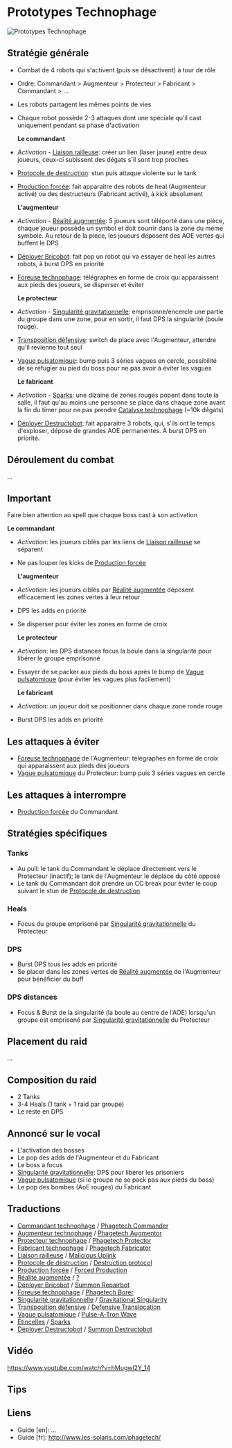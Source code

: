 Prototypes Technophage
======================
![Prototypes Technophage](http://i.imgur.com/uJsn6qA.jpg)

Stratégie générale
------------------
- Combat de 4 robots qui s'activent (puis se désactivent) à tour de rôle
- Ordre: Commandant > Augmenteur > Protecteur > Fabricant > Commandant > ...
- Les robots partagent les mêmes points de vies
- Chaque robot possède 2-3 attaques dont une spéciale qu'il cast uniquement pendant sa phase d'activation

  __Le commandant__
- _Activation_ - [Liaison railleuse](http://wildstar.datminer.com/fr/spell/#): créer un lien (laser jaune) entre deux joueurs, ceux-ci subissent des dégats s'il sont trop proches
- [Protocole de destruction](http://wildstar.datminer.com/fr/spell/#): stun puis attaque violente sur le tank
- [Production forcée](http://wildstar.datminer.com/fr/spell/#): fait apparaitre des robots de heal (Augmenteur activé) ou des destructeurs (Fabricant activé), à kick absolument

  __L'augmenteur__
- _Activation_ - [Réalité augmentée](http://wildstar.datminer.com/fr/spell/#): 5 joueurs sont téléporté dans une pièce, chaque joueur possède un symbol et doit courrir dans la zone du meme symbole. Au retour de la piece, les joueurs déposent des AOE vertes qui buffent le DPS
- [Déployer Bricobot](http://wildstar.datminer.com/fr/spell/#): fait pop un robot qui va essayer de heal les autres robots, à burst DPS en priorité
- [Foreuse technophage](http://wildstar.datminer.com/fr/spell/#): télégraphes en forme de croix qui apparaissent aux pieds des joueurs, se disperser et éviter


  __Le protecteur__
- _Activation_ - [Singularité gravitationnelle](http://wildstar.datminer.com/fr/spell/#): emprisonne/encercle une partie du groupe dans une zone, pour en sortir, il faut DPS la singularité (boule rouge).
- [Transposition défensive](http://wildstar.datminer.com/fr/spell/#): switch de place avec l'Augmenteur, attendre qu'il revienne tout seul
- [Vague pulsatomique](http://wildstar.datminer.com/fr/spell/#): bump puis 3 séries vagues en cercle, possibilité de se réfugier au pied du boss pour ne pas avoir à éviter les vagues

  __Le fabricant__
- _Activation_ - [Sparks](http://wildstar.datminer.com/fr/spell/#): une dizaine de zones rouges popent dans toute la salle, il faut qu'au moins une personne se place dans chaque zone avant la fin du timer pour ne pas prendre [Catalyse technophage](http://wildstar.datminer.com/fr/spell/#) (~10k dégats)
- [Déployer Destructobot](http://wildstar.datminer.com/fr/spell/#): fait apparaitre 3 robots, qui, s'ils ont le temps d'exploser, dépose de grandes AOE permanentes. À burst DPS en priorité.

Déroulement du combat
---------------------
  ...


Important
---------
  Faire bien attention au spell que chaque boss cast à son activation

  __Le commandant__
- _Activation_: les joueurs ciblés par les liens de [Liaison railleuse](http://wildstar.datminer.com/fr/spell/#) se séparent
- Ne pas louper les kicks de [Production forcée](http://wildstar.datminer.com/fr/spell/#)

  __L'augmenteur__
- _Activation_: les joueurs ciblés par [Réalité augmentée](http://wildstar.datminer.com/fr/spell/#) déposent efficacement les zones vertes à leur retour
- DPS les adds en priorité
- Se disperser pour éviter les zones en forme de croix

  __Le protecteur__
- _Activation_: les DPS distances focus la boule dans la singularité pour libérer le groupe emprisonné
- Essayer de se packer aux pieds du boss après le bump de [Vague pulsatomique](http://wildstar.datminer.com/fr/spell/#) (pour éviter les vagues plus facilement)

  __Le fabricant__
- _Activation_: un joueur doit se positionner dans chaque zone ronde rouge
- Burst DPS les adds en priorité


Les attaques à éviter
---------------------
- [Foreuse technophage](http://wildstar.datminer.com/fr/spell/#) de l'Augmenteur: télégraphes en forme de croix qui apparaissent aux pieds des joueurs
- [Vague pulsatomique](http://wildstar.datminer.com/fr/spell/#) du Protecteur: bump puis 3 séries vagues en cercle

Les attaques à interrompre
--------------------------
- [Production forcée](http://wildstar.datminer.com/fr/spell/#) du Commandant

Stratégies spécifiques
----------------------
### Tanks
- Au pull: le tank du Commandant le déplace directement vers le Protecteur (inactif); le tank de l'Augmenteur le déplace du côté opposé
- Le tank du Commandant doit prendre un CC break pour éviter le coup suivant le stun de [Protocole de destruction](http://wildstar.datminer.com/#)

### Heals
- Focus du groupe emprisoné par [Singularité gravitationnelle](http://wildstar.datminer.com/fr/spell/#) du Protecteur

### DPS
- Burst DPS tous les adds en priorité
- Se placer dans les zones vertes de [Réalité augmentée](http://wildstar.datminer.com/fr/spell/#) de l'Augmenteur pour bénéficier du buff

### DPS distances
- Focus & Burst de la singularité (la boule au centre de l'AOE) lorsqu'un groupe est emprisoné par [Singularité gravitationnelle](http://wildstar.datminer.com/fr/spell/#) du Protecteur

Placement du raid
-----------------
  ...

Composition du raid
-------------------
- 2 Tanks
- 3-4 Heals (1 tank + 1 raid par groupe)
- Le reste en DPS

Annoncé sur le vocal
--------------------
- L'activation des bosses
- Le pop des adds de l'Augmenteur et du Fabricant
- Le boss a focus
- [Singularité gravitationnelle](http://wildstar.datminer.com/fr/spell/#): DPS pour libérer les prisoniers
- [Vague pulsatomique](http://wildstar.datminer.com/fr/spell/#) (si le groupe ne se pack pas aux pieds du boss)
- Le pop des bombes (AoE rouges) du Fabricant

Traductions
-----------
- [Commandant technophage](http://wildstar.datminer.com/fr/npc/54032) / [Phagetech Commander](http://wildstar.datminer.com/en/npc/54032)
- [Augmenteur technophage](http://wildstar.datminer.com/fr/npc/54029) / [Phagetech Augmentor](http://wildstar.datminer.com/en/npc/54029)
- [Protecteur technophage](http://wildstar.datminer.com/fr/npc/54031) / [Phagetech Protector](http://wildstar.datminer.com/en/npc/54031)
- [Fabricant technophage](http://wildstar.datminer.com/fr/npc/54030) / [Phagetech Fabricator](http://wildstar.datminer.com/en/npc/54030)
- [Liaison railleuse](http://wildstar.datminer.com/fr/spell/66646) / [Malicious Uplink](http://wildstar.datminer.com/en/spell/66646)
- [Protocole de destruction](http://wildstar.datminer.com/fr/spell/59662) / [Destruction protocol](http://wildstar.datminer.com/en/spell/59662)
- [Production forcée](http://wildstar.datminer.com/fr/spell/60810) / [Forced Production](http://wildstar.datminer.com/en/spell/60810)
- [Réalité augmentée](http://wildstar.datminer.com/fr/spell/#) / [?](http://wildstar.datminer.com/en/spell/#)
- [Déployer Bricobot](http://wildstar.datminer.com/fr/spell/59758) / [Summon Repairbot](http://wildstar.datminer.com/en/spell/59758)
- [Foreuse technophage](http://wildstar.datminer.com/fr/spell/64839) / [Phagetech Borer](http://wildstar.datminer.com/en/spell/64839)
- [Singularité gravitationnelle](http://wildstar.datminer.com/fr/spell/66472) / [Gravitational Singularity](http://wildstar.datminer.com/en/spell/66472)
- [Transposition défensive](http://wildstar.datminer.com/fr/spell/64842) / [Defensive Translocation](http://wildstar.datminer.com/en/spell/64842)
- [Vague pulsatomique](http://wildstar.datminer.com/fr/spell/59707) / [Pulse-A-Tron Wave](http://wildstar.datminer.com/en/spell/59707)
- [Étincelles](http://wildstar.datminer.com/fr/spell/64846) / [Sparks](http://wildstar.datminer.com/en/spell/64846)
- [Déployer Destructobot](http://wildstar.datminer.com/fr/spell/59757) / [Summon Destructobot](http://wildstar.datminer.com/en/spell/59757)

Vidéo
-----
https://www.youtube.com/watch?v=hMugwl2Y_14

Tips
----

Liens
-----
- Guide [en]: ...
- Guide [fr]: http://www.les-solaris.com/phagetech/

